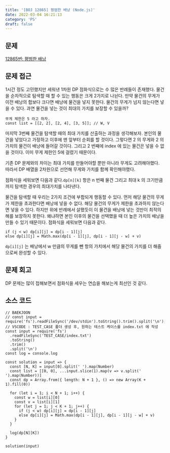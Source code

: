 ```yaml
---
title: '[BOJ 12865] 평범한 배낭 (Node.js)'
date: 2022-03-04 16:21:13
category: 'PS'
draft: false
---
```


## 문제

[12865번: 평범한 배낭](https://www.acmicpc.net/problem/12865)

## 문제 접근

1시간 정도 고민했지만 세워낸 1차원 DP 점화식으로는 수 많은 반례들이 존재했다. 물건을 순차적으로 탐색할 때 할 수 있는 행동은 크게 2가지로 나뉜다. 만약 물건의 무게가 이전 배낭의 합보다 크다면 배낭에 물건을 넣지 못한다. 물건의 무게가 넘지 않는다면 넣을 수 있다. 과연 물건을 넣는 것이 최대의 가치를 보장할 수 있을까?

```tsx
무게 제한은 5 라고 하자.
const list = [[2, 2], [2, 4], [3, 5]]; // W, V
```

마지막 3번째 물건을 탐색할 때의 최대 가치를 산출하는 과정을 생각해보자. 본인의 물건을 넣었다고 가정하고 이후에 맨 앞부터 순회를 할 것이다. 그렇다면 2 의 무게와 2 의 가치의 물건이 배낭에 들어갈 것이다. 그리고 2 번째에 index 에 있는 물건은 넣을 수 없을 것이다. 이미 무게 제한인 5에 걸렸기 때문이다.

기존 DP 문제와의 차이는 최대 가치를 만들어야할 뿐만 아니라 무게도 고려해야했다. 따라서 DP 배열을 2차원으로 선언해 무게와 가치를 함께 확인해야했다.

점화식을 세워보면 다음과 같다.`dp[n][k]` 항은 n 번째 물건 그리고 최대 k 의 크기만큼까지 탐색한 경우의 최대가치를 나타낸다.

물건을 탐색할 때 우리는 2가지 조건에 부합되게 행동할 수 있다. 먼저 해당 물건의 무게가 제한을 초과한다면 배낭에 넣을 수 없다. 해당 물건의 무게가 제한을 초과하지 않는다면 넣을 수 있다. 하지만 위에 반례에서 살폈듯이 이 물건을 배낭에 넣는 것만이 최적의 해를 보장하지 못한다. 왜냐하면 본인 이후의 물건을 선택했을 때 더 높은 가치의 배낭을 만들 수 있기 때문이다. 점화식을 세워보면 다음과 같다.

```tsx
if (j < w) dp[i][j] = dp[i - 1][j]
else dp[i][j] = Math.max(dp[i - 1][j], dp[i - 1][j - w] + v)
```

`dp[i][j]` 는 배낭에서 w 만큼의 무게를 뺀 항의 가치에서 해당 물건의 가치를 더 해줌으로써 완성할 수 있다.

## 문제 회고

DP 문제는 많이 접해보면서 점화식을 세우는 연습을 해보는게 최선인 것 같다.

## 소스 코드

```tsx
// BAEKJOON
// const input = require('fs').readFileSync('/dev/stdin').toString().trim().split('\n');
// VSCODE : TEST_CASE 폴더 생성 후, 원하는 테스트 케이스를 index.txt 에 작성
const input = require('fs')
  .readFileSync('TEST_CASE/index.txt')
  .toString()
  .trim()
  .split('\n')
const log = console.log

const solution = input => {
  const [N, K] = input[0].split(' ').map(Number)
  const list = [[0, 0], ...input.slice(1).map(v => v.split(' ').map(Number))]
  const dp = Array.from({ length: N + 1 }, () => new Array(K + 1).fill(0))

  for (let i = 1; i < N + 1; i++) {
    const w = list[i][0]
    const v = list[i][1]
    for (let j = 1; j < K + 1; j++) {
      if (j < w) dp[i][j] = dp[i - 1][j]
      else dp[i][j] = Math.max(dp[i - 1][j], dp[i - 1][j - w] + v)
    }
  }

  log(dp[N][K])
}

solution(input)
```
